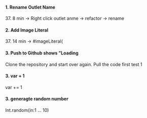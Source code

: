 <h4>1. Rename Outlet Name</h4>
37. 8 min -> Right click outlet anme -> refactor -> rename
<h4>2. Add Image Literal</h4> 
37. 14 min -> #imageLiteral(
<h4>3. Push to Github shows "Loading</h4>
Clone the repository and start over again. Pull the code first test 1
<h4>3. var + 1 </h4> var += 1
<h4>3. generagte random number </h4> Int.random(in:1 ... 10)
